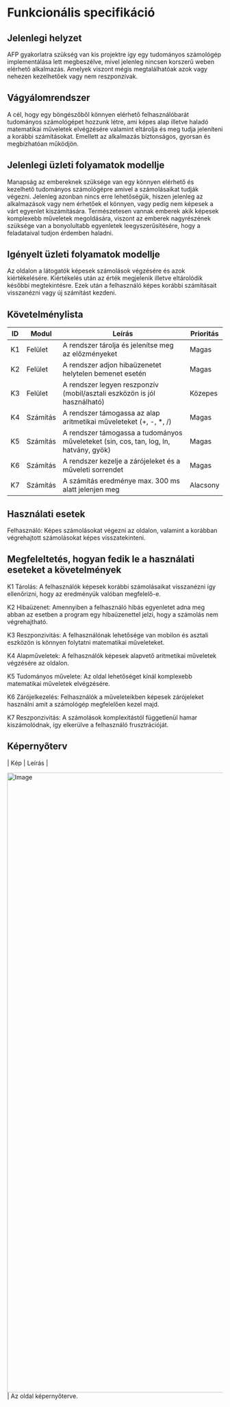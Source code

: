 # Funkcionális specifikáció

## Jelenlegi helyzet

AFP gyakorlatra szükség van kis projektre így egy tudományos számológép implementálása lett megbeszélve, mivel jelenleg nincsen korszerű weben elérhető alkalmazás.
Amelyek viszont mégis megtalálhatóak azok vagy nehezen kezelhetőek vagy nem reszponzívak.

## Vágyálomrendszer

A cél, hogy egy böngészőből könnyen elérhető felhasználóbarát tudományos számológépet hozzunk létre, ami képes alap illetve haladó matematikai műveletek elvégzésére valamint eltárolja és meg tudja jeleníteni a korábbi számításokat. Emellett az alkalmazás biztonságos, gyorsan és megbízhatóan működjön.


## Jelenlegi üzleti folyamatok modellje

Manapság az embereknek szüksége van egy könnyen elérhető és kezelhető tudományos számológépre amivel a számolásaikat tudják végezni. Jelenleg azonban nincs erre lehetőségük, hiszen  jelenleg az alkalmazások vagy nem érhetőek el könnyen, vagy pedig nem képesek a várt egyenlet kiszámítására. Természetesen vannak emberek akik képesek komplexebb műveletek megoldására, viszont az emberek nagyrészének szüksége van a bonyolultabb egyenletek leegyszerűsítésére, hogy a feladataival tudjon érdemben haladni.

## Igényelt üzleti folyamatok modellje

Az oldalon a látogatók képesek számolások végzésére és azok kiértékelésére.
Kiértékelés után az érték megjelenik illetve eltárolódik későbbi megtekintésre.
Ezek után a felhasználó képes korábbi számításait visszanézni vagy új számítást kezdeni.

## Követelménylista
| ID | Modul | Leírás | Prioritás |
|----|-------|--------|-----------|
| K1 | Felület | A rendszer tárolja és jelenítse meg az előzményeket | Magas |
| K2 | Felület | A rendszer adjon hibaüzenetet helytelen bemenet esetén | Magas |
| K3 | Felület | A rendszer legyen reszponzív (mobil/asztali eszközön is jól használható) | Közepes |
| K4 | Számítás | A rendszer támogassa az alap aritmetikai műveleteket (+, -, *, /) | Magas |
| K5 | Számítás | A rendszer támogassa a tudományos műveleteket (sin, cos, tan, log, ln, hatvány, gyök) | Magas |
| K6 | Számítás | A rendszer kezelje a zárójeleket és a műveleti sorrendet | Magas |
| K7 | Számítás | A számítás eredménye max. 300 ms alatt jelenjen meg | Alacsony |

## Használati esetek

Felhasználó: Képes számolásokat végezni az oldalon, valamint a korábban végrehajtott számolásokat képes visszatekinteni.

## Megfeleltetés, hogyan fedik le a használati eseteket a követelmények

K1 Tárolás: A felhasználók képesek korábbi számolásaikat visszanézni így ellenőrizni, hogy az eredményük valóban megfelelő-e.

K2 Hibaüzenet: Amennyiben a felhasználó hibás egyenletet adna meg abban az esetben a program egy hibaüzenettel jelzi, hogy a számolás nem végrehajtható.

K3 Reszponzivitás: A felhasználónak lehetősége van mobilon és asztali eszközön is könnyen folytatni matematikai műveleteket.

K4 Alapműveletek: A felhasználók képesek alapvető aritmetikai műveletek végzésére az oldalon.

K5 Tudományos művelete: Az oldal lehetőséget kínál komplexebb matematikai műveletek elvégzésére.

K6 Zárójelkezelés: Felhasználók a műveleteikben képesek zárójeleket használni amit a számológép megfelelően kezel majd.

K7 Reszponzivitás: A számolások komplexitástól függetlenül hamar kiszámolódnak, így elkerülve a felhasználó frusztrációját.

## Képernyőterv

| Kép | Leírás |

<img width="3204" height="1444" alt="Image" src="https://github.com/user-attachments/assets/a18a9578-a2a3-4f16-87ec-d76244101212" /> | Az oldal képernyőterve.
